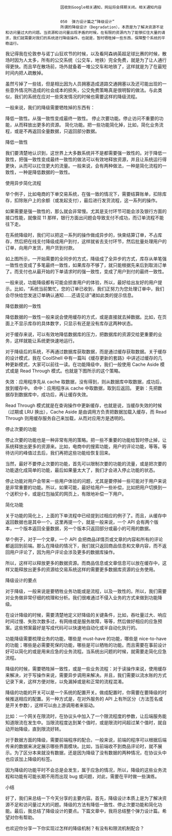
                            
                            因收到Google相关通知，网站将会择期关闭。相关通知内容
                            
                            
                            050  弹力设计篇之“降级设计”
                            所谓的降级设计（Degradation），本质是为了解决资源不足和访问量过大的问题。当资源和访问量出现矛盾的时候，在有限的资源内为了能够扛住大量的请求，我们就需要对我们的系统进行降级操作。也就是，暂时牺牲掉一些东西，保障整个系统的平稳运行。

我记得我在伦敦参与诺丁山狂欢节的时候，以及看阿森纳英超足球比赛的时候，散场时因为人太多，所有的公交系统（公交车，地铁）完全免费，就是为了让人通行得更快。而且早在散场前，场外就备着一堆公交车和地铁了，这样就是为了在最短时间内把人疏散掉。

虽然亏掉了一些钱，但是相比因为人员拥塞造成道路交通拥塞以及还可能出现的一些意外情况所造成的社会成本的损失，公交免费策略真是很明智的做法。与此类似，我们的系统在应对一些突发情况的时候也需要这样的降级流程。

一般来说，我们的降级需要牺牲掉的东西有：


降低一致性。从强一致性变成最终一致性。
停止次要功能。停止访问不重要的功能，从而释放出更多的资源。
简化功能。把一些功能简化掉，比如，简化业务流程，或是不再返回全量数据，只返回部分数据。


降低一致性

我们要清楚地认识到，这世界上大多数系统并不是都需要强一致性的。对于降低一致性，把强一致性变成最终一致性的做法可以有效地释放资源，并且让系统运行得更快，从而可以扛住更大的流量。一般来说，会有两种做法，一种是简化流程的一致性，一种是降低数据的一致性。

使用异步简化流程

举个例子，比如电商的下单交易系统，在强一致的情况下，需要结算账单，扣除库存，扣除账户上的余额（或发起支付），最后进行发货流程，这一系列的操作。

如果需要是强一致性的，那么就会非常慢。尤其是支付环节可能会涉及银行方面的接口性能，就像双 11 那样，银行方面出问题会导致支付不成功，而订单流程不能往下走。

在系统降级时，我们可以把这一系列的操作做成异步的，快束结算订单，不占库存，然后把在线支付降级成用户到付，这样就省去支付环节，然后批量处理用户的订单，向用户发货，用户货到付款。



如上图所示，一开始需要的全同步的方式，降级成了全异步的方式，库存从单笔强一致性也变成了多笔最终一致性，如果库存不够了，就只能根据先来后到取消订单了。而支付也从最开始的下单请求时的强一致性，变成了用户到付的最终一致性。

一般来说，功能降级都有可能会损害用户的体验，所以，最好给出友好的用户提示。比如，“系统当前繁忙，您的订单已收到，我们正努力为您处理订单中，我们会尽快给您发送订单确认通知……还请见谅”诸如此类的提示信息。

降低数据的一致性

降低数据的一致性一般来说会使用缓存的方式，或是直接就去掉数据。比如，在页面上不显示库存的具体数字，只显示有还是没有库存这两种状态。

对于缓存来说，可以有效地降低数据库的压力，把数据库的资源交给更重要的业务，这样就能让系统更快速地运行。

对于降级后的系统，不再通过数据库获取数据，而是通过缓存获取数据。关于缓存的设计模式，我在 CoolShell 中有一篇叫《缓存更新的套路》中讲述过缓存的几种更新模式，大家可以前往一读。在功能降级中，我们一般使用 Cache Aside 模式或是 Read Through 模式。也就是下图所示的这个策略。




失效：应用程序先从 cache 取数据，没有得到，则从数据库中取数据，成功后，放到缓存中。
命中：应用程序从 cache 中取数据，取到后返回。
更新：先把数据存到数据库中，成功后，再让缓存失效。


Read Through 模式就是在查询操作中更新缓存，也就是说，当缓存失效的时候（过期或 LRU 换出），Cache Aside 是由调用方负责把数据加载入缓存，而 Read Through 则用缓存服务自己来加载，从而对应用方是透明的。

停止次要的功能

停止次要的功能也是一种非常有用的策略。把一些不重要的功能给暂时停止掉，让系统释放出更多的资源来。比如，电商中的搜索功能，用户的评论功能，等等。等待访问的峰值过去后，我们再把这些功能给恢复回来。

当然，最好不要停止次要的功能，首先可以限制次要的功能的流量，或是把次要的功能退化成简单的功能，最后如果量太大了，我们才会进入停止功能的状态。

停止功能对用户会带来一些用户体验的问题，尤其是要停掉一些可能对于用户来说是非常重要的功能。所以，如果可能，最好给用户一些补偿，比如把用户切换到一个送积分卡，或是红包抽奖的网页上，有限地补偿一下用户。

简化功能

关于功能的简化上，上面的下单流程中已经提到过相应的例子了。而且，从缓存中返回数据也是其中一个。这里再提一个，就是一般来说，一个 API 会有两个版本，一个版本返回全量数据，另一个版本只返回部分或最小的可用的数据。

举个例子，对于一个文章，一个 API 会把商品详情页或文章的内容和所有的评论都返回到前端。那么在降级的情况下，我们就只返回商品信息和文章内容，而不返回用户评论了，因为用户评论会涉及更多的数据库操作。

所以，这样可以释放更多的数据资源。而商品信息或文章信息可以放在缓存中，这样又能释放出更多的资源给交易系统这样的需要更多数据库资源的业务使用。

降级设计的要点

对于降级，一般来说是要牺牲业务功能或是流程，以及一致性的。所以，我们需要对业务做非常仔细的梳理和分析。我们很难通过不侵入业务的方式来做到功能降级。

在设计降级的时候，需要清楚地定义好降级的关键条件，比如，吞吐量过大、响应时间过慢、失败次数多过，有网络或是服务故障，等等，然后做好相应的应急预案。这些预案最好是写成代码可以快速地自动化或半自动化执行的。

功能降级需要梳理业务的功能，哪些是 must-have 的功能，哪些是 nice-to-have 的功能；哪些是必需要死保的功能，哪些是可以牺牲的功能。而且需要在事前设计好可以简化的或是用来应急的业务流程。当系统出问题的时候，就需要走简化应急流程。

降级的时候，需要牺牲掉一致性，或是一些业务流程：对于读操作来说，使用缓存来解决，对于写操作来说，需要异步调用来解决。并且，我们需要以流水账的方式记录下来，这样方便对账，以免漏掉或是和正常的流程混淆。

降级的功能的开关可以是一个系统的配置开关。做成配置时，你需要在要降级的时候推送相应的配置。另一种方式是，在对外服务的 API 上有所区分（方法签名或是开关参数），这样可以由上游调用者来驱动。

比如：一个网关在限流时，在协议头中加入了一个限流程度的参数，让后端服务能知道限流在发生中。当限流程度达到某个值时，或是限流时间超过某个值时，就自动开始降级，直到限流好转。

对于数据方面的降级，需要前端程序的配合。一般来说，前端的程序可以根据后端传来的数据来决定展示哪些界面模块。比如，当前端收不到商品评论时，就不展示。为了区分本来就没有数据，还是因为降级了没有数据的两种情况，在协议头中也应该加上降级的标签。

因为降级的功能平时不会总是会发生，属于应急的情况，所以，降级的这些业务流程和功能有可能长期不用而出现 bug 或问题，对此，需要在平时做一些演练。

小结

好了，我们来总结一下今天分享的主要内容。首先，降级设计本质上是为了解决资源不足和访问量过大的问题。降级的方法有降低一致性、停止次要功能和简化功能。最后，我总结了降级设计的要点。下篇文章中，我将总结整个弹力设计篇。希望对你有帮助。

也欢迎你分享一下你实现过怎样的降级机制？有没有和限流机制配合？

                        
                        
                            